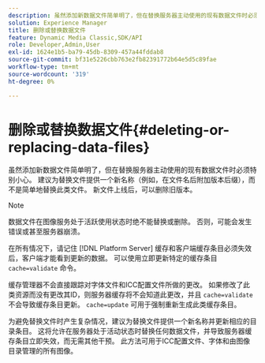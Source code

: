 ```yaml
---
description: 虽然添加新数据文件简单明了，但在替换服务器主动使用的现有数据文件时必须特别小心。 建议为替换文件提供一个新名称（例如，在文件名后附加版本后缀），而不是简单地替换此类文件。 新文件上线后，可以删除旧版本。
solution: Experience Manager
title: 删除或替换数据文件
feature: Dynamic Media Classic,SDK/API
role: Developer,Admin,User
exl-id: 1624e1b5-ba79-45db-8309-457a44fddab8
source-git-commit: bf31e5226cbb763e2fb82391772b64e5d5c89fae
workflow-type: tm+mt
source-wordcount: '319'
ht-degree: 0%

---
```


# 删除或替换数据文件{#deleting-or-replacing-data-files}

虽然添加新数据文件简单明了，但在替换服务器主动使用的现有数据文件时必须特别小心。 建议为替换文件提供一个新名称（例如，在文件名后附加版本后缀），而不是简单地替换此类文件。 新文件上线后，可以删除旧版本。

>[!NOTE]
>
>数据文件在图像服务处于活跃使用状态时绝不能替换或删除。 否则，可能会发生错误或甚至服务器崩溃。

在所有情况下，请记住 [!DNL Platform Server] 缓存和客户端缓存条目必须失效后，客户端才能看到更新的数据。 可以使用立即更新特定的缓存条目 `cache=validate` 命令。

缓存管理器不会直接跟踪对字体文件和ICC配置文件所做的更改。 如果修改了此类资源而没有更改其ID，则服务器缓存将不会知道此更改，并且 `cache=validate` 不会导致缓存条目更新。 `cache=update` 可用于强制重新生成此类缓存条目。

为避免替换文件时产生复杂情况，建议为替换文件提供一个新名称并更新相应的目录条目。 这将允许在服务器处于活动状态时替换任何数据文件，并导致服务器缓存条目立即失效，而无需其他干预。 此方法可用于ICC配置文件、字体和由图像目录管理的所有图像。
